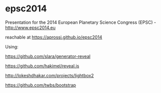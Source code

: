 epsc2014
========

Presentation for the 2014 European Planetary Science Congress (EPSC) - http://www.epsc2014.eu

reachable at https://aprossi.github.io/epsc2014

Using:

https://github.com/slara/generator-reveal

https://github.com/hakimel/reveal.js

http://lokeshdhakar.com/projects/lightbox2

https://github.com/twbs/bootstrap
